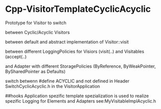 # Cpp-VisitorTemplateCyclicAcyclic

Prototype for Visitor to switch 

between Cyclic/Acyclic Visitors

between default and abstract implementation of Visitor::visit  

between different LoggingPolicies for Visiors (visit(..) and Visitables (accept(..)

and Adapter with different StoragePolicies (ByReference, ByWeakPointer, BySharedPointer as Defaults)

switch betwenn #define ACYCLIC and not defined in Header SwitchCyclicAcyclic.h in the VisitorApplication

##hooks
Application spezific template spezialization is used to realize spezific Logging
for Elements and Adapters see:MyVisitableImplAcyclic.h